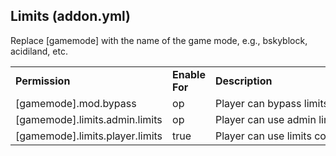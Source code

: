 <h2><b>Limits</b> (addon.yml)</h2>
Replace [gamemode] with the name of the game mode, e.g., bskyblock, acidiland, etc.
<table align='center'>
<tr>
<td align='left'><b>Permission</b></td>
<td align='left'><b>Enable For</b></td>
<td align='left'><b>Description</b></td>
</tr>
<tr>
<td align='left' nowrap=nowrap>[gamemode].mod.bypass</td>
<td align='left' nowrap=nowrap>op</td>
<td align='left' nowrap=nowrap>Player can bypass limits</td>
</tr>
<tr>
<td align='left' nowrap=nowrap>[gamemode].limits.admin.limits</td>
<td align='left' nowrap=nowrap>op</td>
<td align='left' nowrap=nowrap>Player can use admin limits command</td>
</tr>
<tr>
<td align='left' nowrap=nowrap>[gamemode].limits.player.limits</td>
<td align='left' nowrap=nowrap>true</td>
<td align='left' nowrap=nowrap>Player can use limits command</td>
</tr>
</table>
